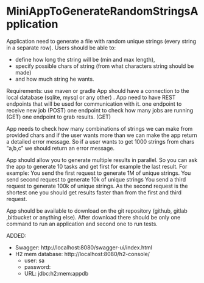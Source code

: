 # MiniAppToGenerateRandomStringsApplication

Application need to generate a file with random unique strings (every string in a separate row). 
Users should be able to:
 - define how long the string will be (min and max length), 
 - specify possible chars of string (from what characters string should be made) 
 - and how much string he wants.

Requirements:
  use maven or gradle
  App should have a connection to the local database (sqlite, mysql or any other) .
  App need to have REST endpoints that will be used for communication with it.
    one endpoint to receive new job (POST)
    one endpoint to check how many jobs are running (GET)
    one endpoint to grab results. (GET)
    
  App needs to check how many combinations of strings we can make from provided chars  and if the user wants more than we can make the app return a detailed error message. So if a user wants to get 1000 strings from chars “a,b,c” we should return an error message.

App should allow you to generate multiple results in parallel. So you can ask the app to generate 10 tasks and get first for example the last result. 
  For example:
    You send the first request to generate 1M of unique strings.
    You send second request to generate 10k of unique strings
    You send a third request to generate 100k of unique strings.
    As the second request is the shortest one you should get results faster than from the first and third request.

App should be available to download on the git repository (github, gitlab ,bitbucket or anything else). 
After download there should be only one command to run an application and second one to run tests. 


ADDED:
- Swagger: http://localhost:8080/swagger-ui/index.html
- H2 mem database: http://localhost:8080/h2-console/
  - user: sa
  - password:
  - URL: jdbc:h2:mem:appdb


